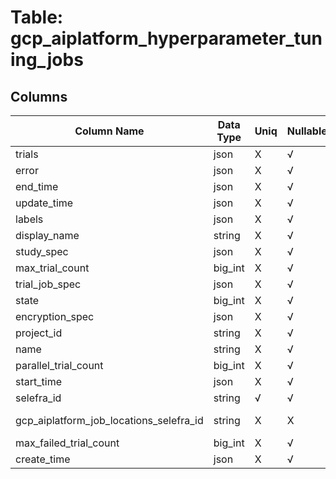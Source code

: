 # Table: gcp_aiplatform_hyperparameter_tuning_jobs

## Columns 

|  Column Name   |  Data Type  | Uniq | Nullable | Description | 
|  ----  | ----  | ----  | ----  | ---- | 
| trials | json | X | √ |  | 
| error | json | X | √ |  | 
| end_time | json | X | √ |  | 
| update_time | json | X | √ |  | 
| labels | json | X | √ |  | 
| display_name | string | X | √ |  | 
| study_spec | json | X | √ |  | 
| max_trial_count | big_int | X | √ |  | 
| trial_job_spec | json | X | √ |  | 
| state | big_int | X | √ |  | 
| encryption_spec | json | X | √ |  | 
| project_id | string | X | √ |  | 
| name | string | X | √ |  | 
| parallel_trial_count | big_int | X | √ |  | 
| start_time | json | X | √ |  | 
| selefra_id | string | √ | √ | primary keys value md5 | 
| gcp_aiplatform_job_locations_selefra_id | string | X | X | fk to gcp_aiplatform_job_locations.selefra_id | 
| max_failed_trial_count | big_int | X | √ |  | 
| create_time | json | X | √ |  | 


